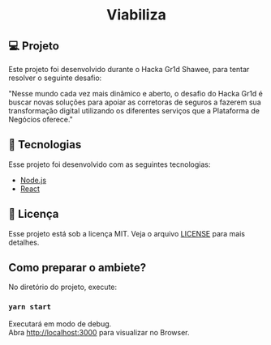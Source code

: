 <h1 align="center">
  Viabiliza
</h1>

## 💻 Projeto

Este projeto foi desenvolvido durante o Hacka Gr1d Shawee, para tentar resolver o seguinte desafio:

"Nesse mundo cada vez mais dinâmico e aberto, o desafio do Hacka Gr1d é buscar novas soluções para apoiar as corretoras de seguros a fazerem sua transformação digital utilizando os diferentes serviços que a Plataforma de Negócios oferece."

## :rocket: Tecnologias

Esse projeto foi desenvolvido com as seguintes tecnologias:

- [Node.js](https://nodejs.org/en/)
- [React](https://reactjs.org)

## :memo: Licença

Esse projeto está sob a licença MIT. Veja o arquivo [LICENSE](LICENSE.md) para mais detalhes.


## Como preparar o ambiete?

No diretório do projeto, execute:

### `yarn start`

Executará em modo de debug.<br />
Abra [http://localhost:3000](http://localhost:3000) para visualizar no Browser.
